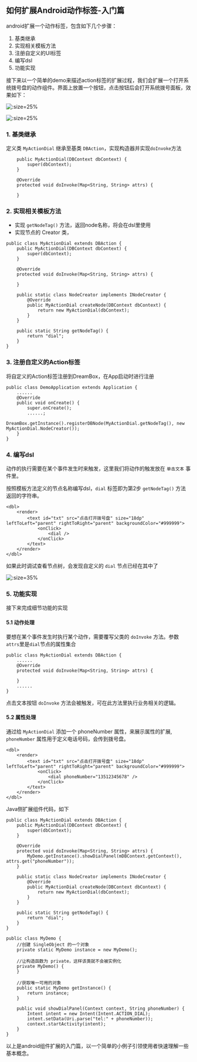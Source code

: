 ## 如何扩展Android动作标签-入门篇

android扩展一个动作标签，包含如下几个步骤：
1. 基类继承
2. 实现相关模板方法
3. 注册自定义的UI标签
4. 编写dsl
5. 功能实现

接下来以一个简单的demo来描述action标签的扩展过程，我们会扩展一个打开系统拨号盘的动作组件。界面上放置一个按钮，点击按钮后会打开系统拨号面板，效果如下：

![](../../assets/db_extension_06.png ':size=25%')

![](../../assets/db_extension_07.png ':size=25%')

### 1. 基类继承
定义类 `MyActionDial` 继承至基类 `DBAction`，实现构造器并实现`doInvoke`方法
```
    public MyActionDial(DBContext dbContext) {
        super(dbContext);
    }

    @Override
    protected void doInvoke(Map<String, String> attrs) {

    }
```

### 2. 实现相关模板方法
- 实现 `getNodeTag()` 方法，返回node名称，将会在dsl里使用
- 实现节点的 Creator 类，

```
public class MyActionDial extends DBAction {
	public MyActionDial(DBContext dbContext) {
	    super(dbContext);
	}
	
	@Override
	protected void doInvoke(Map<String, String> attrs) {
	
	}
	
    public static class NodeCreator implements INodeCreator {
        @Override
        public MyActionDial createNode(DBContext dbContext) {
            return new MyActionDial(dbContext);
        }
    }

    public static String getNodeTag() {
        return "dial";
    }
}
```

### 3. 注册自定义的Action标签
将自定义的Action标签注册到DreamBox，在App启动时进行注册
```
public class DemoApplication extends Application {
	......
    @Override
    public void onCreate() {
        super.onCreate();
        ......;
        DreamBox.getInstance().registerDBNode(MyActionDial.getNodeTag(), new MyActionDial.NodeCreator());
    }
}
```

### 4. 编写dsl
动作的执行需要在某个事件发生时来触发，这里我们将动作的触发放在 `单击文本` 事件里。

按照模板方法定义的节点名称编写dsl，`dial` 标签即为第2步 `getNodeTag()` 方法返回的字符串。
```
<dbl>
    <render>
        <text id="txt" src="点击打开拨号盘" size="18dp" leftToLeft="parent" rightToRight="parent" backgroundColor="#999999">
            <onClick>
                <dial />
            </onClick>
        </text>
    </render>
</dbl>
```

如果此时调试查看节点树，会发现自定义的 `dial` 节点已经在其中了

![](../../assets/db_extension_08.png ':size=35%')

### 5. 功能实现
接下来完成细节功能的实现

#### 5.1 动作处理
要想在某个事件发生时执行某个动作，需要覆写父类的 `doInvoke` 方法。参数`attrs`里是`dial`节点的属性集合
```
public class MyActionDial extends DBAction {
	......
	@Override
	protected void doInvoke(Map<String, String> attrs) {
	
	}
	......
}
```

点击文本按钮 `doInvoke` 方法会被触发，可在此方法里执行业务相关的逻辑。

#### 5.2 属性处理
通过给 `MyActionDial` 添加一个 phoneNumber 属性，来展示属性的扩展, `phoneNumber` 属性用于定义电话号码，会传到拨号盘。

```
<dbl>
    <render>
        <text id="txt" src="点击打开拨号盘" size="18dp" leftToLeft="parent" rightToRight="parent" backgroundColor="#999999">
            <onClick>
                <dial phoneNumber="13512345678" />
            </onClick>
        </text>
    </render>
</dbl>
```

Java侧扩展组件代码，如下
```
public class MyActionDial extends DBAction {
    public MyActionDial(DBContext dbContext) {
        super(dbContext);
    }

    @Override
    protected void doInvoke(Map<String, String> attrs) {
        MyDemo.getInstance().showDialPanel(mDBContext.getContext(), attrs.get("phoneNumber"));
    }

    public static class NodeCreator implements INodeCreator {
        @Override
        public MyActionDial createNode(DBContext dbContext) {
            return new MyActionDial(dbContext);
        }
    }

    public static String getNodeTag() {
        return "dial";
    }
}
```

```
public class MyDemo {
    //创建 SingleObject 的一个对象
    private static MyDemo instance = new MyDemo();

    //让构造函数为 private，这样该类就不会被实例化
    private MyDemo() {
    }

    //获取唯一可用的对象
    public static MyDemo getInstance() {
        return instance;
    }

    public void showDialPanel(Context context, String phoneNumber) {
        Intent intent = new Intent(Intent.ACTION_DIAL);
        intent.setData(Uri.parse("tel:" + phoneNumber));
        context.startActivity(intent);
    }
}

```

以上是android组件扩展的入门篇，以一个简单的小例子引领使用者快速理解一些基本概念。